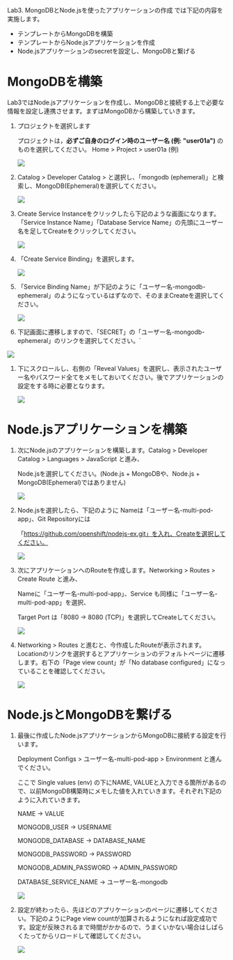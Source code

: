 Lab3. MongoDBとNode.jsを使ったアプリケーションの作成 では下記の内容を実施します。
- テンプレートからMongoDBを構築
- テンプレートからNode.jsアプリケーションを作成
- Node.jsアプリケーションのsecretを設定し、MongoDBと繋げる

# MongoDBを構築
Lab3ではNode.jsアプリケーションを作成し、MongoDBと接続する上で必要な情報を設定し連携させます。まずはMongoDBから構築していきます。

1. プロジェクトを選択します

    プロジェクトは，**必ずご自身のログイン時のユーザー名 (例: "user01a")** のものを選択してください。
    Home > Project > user01a (例)

    ![](images/create_application_using_existedImage_1.png)

1. Catalog > Developer Catalog > と選択し、「mongodb (ephemeral)」と検索し、MongoDB(Ephemeral)を選択してください。

    ![](images/mongo1.png)

1. Create Service Instanceをクリックしたら下記のような画面になります。「Service Instance Name」「Database Service Name」の先頭にユーザー名を足してCreateをクリックしてください。
    
    ![](images/mongo2.png)

1. 「Create Service Binding」を選択します。

    ![](images/mongo3.png)

1. 「Service Binding Name」が下記のように「ユーザー名-mongodb-ephemeral」のようになっているはずなので、そのままCreateを選択してください。

    ![](images/mongo4.png)
    
1. 下記画面に遷移しますので、「SECRET」の「ユーザー名-mongodb-ephemeral」のリンクを選択してください。`
    
![](images/mongo5.png)
    
1. 下にスクロールし、右側の「Reveal Values」を選択し、表示されたユーザー名やパスワード全てをメモしておいてください。後でアプリケーションの設定をする時に必要となります。

    ![](images/mongo6.png)

# Node.jsアプリケーションを構築

1. 次にNode.jsのアプリケーションを構築します。Catalog > Developer Catalog > Languages > JavaScript と進み、

   Node.jsを選択してください。(Node.js + MongoDBや、Node.js + MongoDB(Ephemeral)ではありません)

   ![](images/node1.png)

2. Node.jsを選択したら、下記のように Nameは「ユーザー名-multi-pod-app」、Git Repositoryには

   「https://github.com/openshift/nodejs-ex.git」を入れ、Createを選択してください。

   ![](images/node2.png)

3. 次にアプリケーションへのRouteを作成します。Networking > Routes > Create Route と進み、

   Nameに「ユーザー名-multi-pod-app」、Service も同様に「ユーザー名-multi-pod-app」を選択、

   Target Port は「8080 -> 8080 (TCP)」を選択してCreateしてください。

   ![](images/node3.png)

4. Networking > Routes と進むと、今作成したRouteが表示されます。Locationのリンクを選択するとアプリケーションのデフォルトページに遷移します。右下の「Page view count」が「No database configured」になっていることを確認してください。

   ![](images/node4.png)

# Node.jsとMongoDBを繋げる

1. 最後に作成したNode.jsアプリケーションからMongoDBに接続する設定を行います。

   Deployment Configs > ユーザー名-multi-pod-app > Environment と進んでください。

   ここで Single values (env) の下にNAME, VALUEと入力できる箇所があるので、以前MongoDB構築時にメモした値を入れていきます。それぞれ下記のように入れていきます。

   NAME → VALUE

   MONGODB_USER → USERNAME

   MONGODB_DATABASE → DATABASE_NAME

   MONGODB_PASSWORD → PASSWORD

   MONGODB_ADMIN_PASSWORD → ADMIN_PASSWORD

   DATABASE_SERVICE_NAME → ユーザー名-mongodb

   ![](images/node_mongo1.png)

2. 設定が終わったら、先ほどのアプリケーションのページに遷移してください。下記のようにPage view countが加算されるようになれば設定成功です。設定が反映されるまで時間がかかるので、うまくいかない場合はしばらくたってからリロードして確認してください。

   ![](images/node_mongo2.png)

